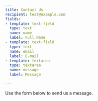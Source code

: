 ```yaml
---
title: Contact Us
recipient: test@example.com
fields:
- template: text-field
  type: text
  name: name
  label: Full Name
- template: text-field
  type: text
  name: email
  label: E-mail
- template: textarea
  type: textarea
  name: message
  label: Message

---
```

Use the form below to send us a message.